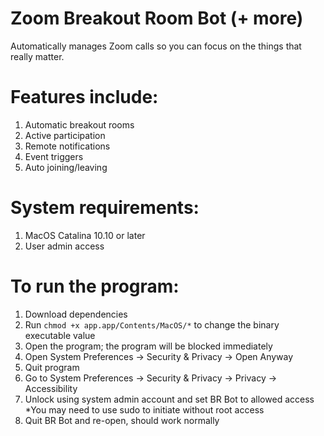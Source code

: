 # Zoom Breakout Room Bot (+ more)
Automatically manages Zoom calls so you can focus on the things that really matter.
# Features include:
1. Automatic breakout rooms
2. Active participation
3. Remote notifications
4. Event triggers
5. Auto joining/leaving
# System requirements:
1. MacOS Catalina 10.10 or later
2. User admin access
# To run the program:
1. Download dependencies
2. Run `chmod +x app.app/Contents/MacOS/*` to change the binary executable value
3. Open the program; the program will be blocked immediately
4. Open System Preferences -> Security & Privacy -> Open Anyway
5. Quit program
6. Go to System Preferences -> Security & Privacy -> Privacy -> Accessibility
7. Unlock using system admin account and set BR Bot to allowed access *You may need to use sudo to initiate without root access
8. Quit BR Bot and re-open, should work normally

